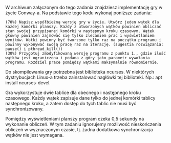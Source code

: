 W archiwum załączonym do tego zadania znajdziesz implementację gry w życie Conway-a. Na podstawie tego kodu wykonaj poniższe zadania:

    (70%) Napisz współbieżną wersję gry w życie. Utwórz jeden wątek dla każdej komórki planszy. Każdy z utworzonych wątków powinien obliczać stan swojej przypisanej komórki w następnym kroku czasowym. Wątek główny powinien zajmować się tylko zlecaniem prac i wyświetlaniem wyników. Wątki powinny być tworzone tylko raz na początku programu i powinny wykonywać swoją pracę raz na iterację. (sugestia rozwiązania: pause() i pthread_kill())
    (30%) Przygotuj zmodyfikowaną wersję programu z punktu 1., gdzie ilość wątków jest ograniczona i podana z góry jako parametr wywołania programu. Rozdziel prace pomiędzy wątkami maksymalnie równomiernie.

Do skompilowania gry potrzebna jest biblioteka ncurses. W niektórych dystrybucjach Linux-a trzeba zainstalować nagłówki tej biblioteki. Np.: apt install ncurses-devel.

Gra wykorzystuje dwie tablice dla obecnego i następnego kroku czasowego. Każdy wątek zapisuje dane tylko do jednej komórki tablicy następnego kroku, a zatem dostęp do tych tablic nie musi być synchronizowany. 

Pomiędzy wyświetleniami planszy program czeka 0,5 sekundy na wykonanie obliczeń. W tym zadaniu ignorujemy możliwość nieskończenia obliczeń w wyznaczonym czasie, tj. żadna dodatkowa synchronizacja wątków nie jest wymagana.
